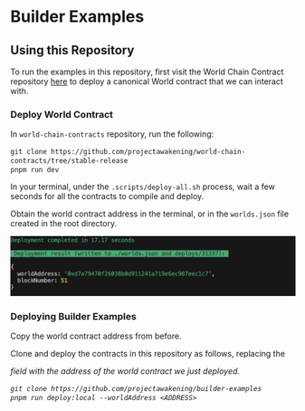 # Builder Examples 

## Using this Repository 

To run the examples in this repository, first visit the World Chain Contract repository [here](https://github.com/projectawakening/world-chain-contracts/tree/stable-release) to deploy a canonical World contract that we can interact with. 

### Deploy World Contract 
In `world-chain-contracts` repository, run the following: 

```
git clone https://github.com/projectawakening/world-chain-contracts/tree/stable-release
pnpm run dev 
``` 

In your terminal, under the `.scripts/deploy-all.sh` process, wait a few seconds for all the contracts to compile and deploy. 

Obtain the world contract address in the terminal, or in the `worlds.json` file created in the root directory. 

![World deployment script](./world-deployment.png)

### Deploying Builder Examples 

Copy the world contract address from before. 

Clone and deploy the contracts in this repository as follows, replacing the <ADDRESS> field with the address of the world contract we just deployed. 

```
git clone https://github.com/projectawakening/builder-examples
pnpm run deploy:local --worldAddress <ADDRESS>
``` 